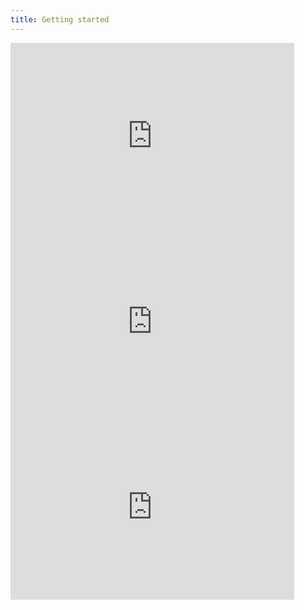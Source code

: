 ```yaml
---
title: Getting started
---
```


<div class="row">
	<div class="column">
		<iframe title="vimeo-player" src="https://player.vimeo.com/video/420613328?h=91743ddb67" width="528" height="297" frameborder="0" allowfullscreen style="max-width:90%;"></iframe>	
	</div>
	<div class="column">
		<iframe title="vimeo-player" src="https://player.vimeo.com/video/420613676?h=2f0e526740" width="528" height="297" frameborder="0" allowfullscreen style="max-width:90%;"></iframe>	
	</div>
	<div class="column">
		<iframe title="vimeo-player" src="https://player.vimeo.com/video/422776410?h=7b4216dcfb" width="528" height="297" frameborder="0" allowfullscreen style="max-width:90%;"></iframe>
	</div>
</div>


